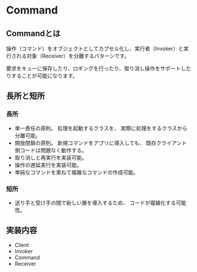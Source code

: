 # Command

## Commandとは

操作（コマンド）をオブジェクトとしてカプセル化し、実行者（Invoker）と実行される対象（Receiver）を分離するパターンです。

要求をキューに保存したり、ロギングを行ったり、取り消し操作をサポートしたりすることが可能になります。

## 長所と短所

### 長所
-  単一責任の原則。 処理を起動するクラスを、 実際に処理をするクラスから分離可能。
-  開放閉鎖の原則。 新規コマンドをアプリに導入しても、 既存クライアント側コードは問題なく動作する。
-  取り消しと再実行を実装可能。
-  操作の遅延実行を実装可能。
-  単純なコマンドを束ねて複雑なコマンドの作成可能。

### 短所
-  送り手と受け手の間で新しい層を導入するため、 コードが複雑化する可能性。

## 実装内容



- Client
- Invoker
- Command
- Receiver

